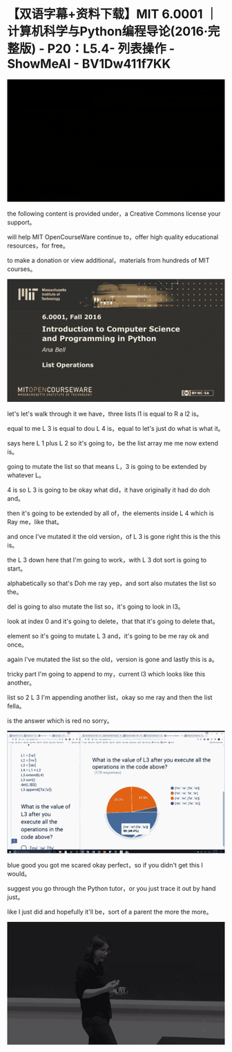 # 【双语字幕+资料下载】MIT 6.0001 ｜ 计算机科学与Python编程导论(2016·完整版) - P20：L5.4- 列表操作 - ShowMeAI - BV1Dw411f7KK

![](img/27c8a977856846c2d9ebbc01684a22af_0.png)

the following content is provided under，a Creative Commons license your support。

will help MIT OpenCourseWare continue to，offer high quality educational resources，for free。

to make a donation or view additional，materials from hundreds of MIT courses。



![](img/27c8a977856846c2d9ebbc01684a22af_2.png)

let's let's walk through it we have，three lists l1 is equal to R a l2 is。

equal to me L 3 is equal to dou L 4 is，equal to let's just do what is what it。

says here L 1 plus L 2 so it's going to，be the list array me me now extend is。

going to mutate the list so that means L，3 is going to be extended by whatever L。

4 is so L 3 is going to be okay what did，it have originally it had do doh and。

then it's going to be extended by all of，the elements inside L 4 which is Ray me，like that。

and once I've mutated it the old version，of L 3 is gone right this is the this is。

the L 3 down here that I'm going to work，with L 3 dot sort is going to start。

alphabetically so that's Doh me ray yep，and sort also mutates the list so the。

del is going to also mutate the list so，it's going to look in l3。

look at index 0 and it's going to delete，that that it's going to delete that。

element so it's going to mutate L 3 and，it's going to be me ray ok and once。

again I've mutated the list so the old，version is gone and lastly this is a。

tricky part I'm going to append to my，current l3 which looks like this another。

list so 2 L 3 I'm appending another list，okay so me ray and then the list fella。

is the answer which is red no sorry。

![](img/27c8a977856846c2d9ebbc01684a22af_4.png)

blue good you got me scared okay perfect，so if you didn't get this I would。

suggest you go through the Python tutor，or you just trace it out by hand just。

like I just did and hopefully it'll be，sort of a parent the more the more。



![](img/27c8a977856846c2d9ebbc01684a22af_6.png)